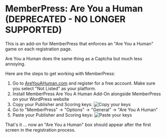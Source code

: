 MemberPress: Are You a Human (DEPRECATED - NO LONGER SUPPORTED)
============================

This is an add-on for MemberPress that enforces an "Are You a Human" game on each registration page.

Are You a Human does the same thing as a Captcha but much less annoying.

Here are the steps to get working with MemberPress:

1. Go to [AreYouAHuman.com](http://areyouahuman.com/ "AreYouAHuman.com") and register for a free account. Make sure you select "Not Listed" as your platform.
2. Install MemberPress Are You A Human Add-On alongside MemberPress on your WordPress website
3. Copy your Publisher and Scoring keys: ![Copy your keys](https://www.evernote.com/shard/s1/sh/bb5f3d70-f66c-4989-ad10-62342edbeec6/4a68cab3189c15d976157df75ed88cb3/deep/0/Dashboard%20%C2%BB%20Are%20You%20A%20Human.png)
4. Go to "MemberPress" -> "Options" -> "General" -> "Are You A Human"
5. Paste your Publisher and Scoring keys: ![Paste your keys](https://www.evernote.com/shard/s1/sh/657f9006-a8a4-4d4b-9cda-907d2dc9bbe9/7334e8bdc3bbef094d150836a9b17374/deep/0/Options%20%E2%80%B9%20Zeezbo%20International%20Corporation%20%E2%80%94%20WordPress.png)

That's it ... now an "Are You a Human" box should appear after the first screen in the registration process.

